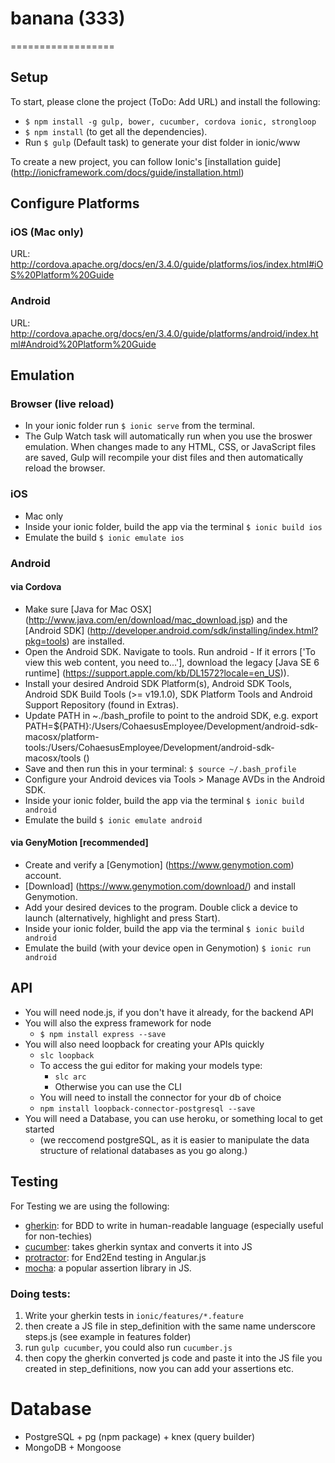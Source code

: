 # banana (333)
==================

## Setup
To start, please clone the project (ToDo: Add URL) and install the following:
- `$ npm install -g gulp, bower, cucumber, cordova ionic, strongloop`
- `$ npm install` (to get all the dependencies).
- Run `$ gulp` (Default task) to generate your dist folder in ionic/www

To create a new project, you can follow Ionic's [installation guide] (http://ionicframework.com/docs/guide/installation.html)


## Configure Platforms

### iOS (Mac only)
URL: http://cordova.apache.org/docs/en/3.4.0/guide/platforms/ios/index.html#iOS%20Platform%20Guide

### Android
URL: http://cordova.apache.org/docs/en/3.4.0/guide/platforms/android/index.html#Android%20Platform%20Guide


## Emulation
### Browser (live reload)
- In your ionic folder run `$ ionic serve` from the terminal.
- The Gulp Watch task will automatically run when you use the broswer emulation. When changes made to any HTML, CSS, or JavaScript files are saved, Gulp will recompile your dist files and then automatically reload the browser.

### iOS
- Mac only
- Inside your ionic folder, build the app via the terminal `$ ionic build ios`
- Emulate the build `$ ionic emulate ios`

### Android
#### via Cordova
- Make sure [Java for Mac OSX] (http://www.java.com/en/download/mac_download.jsp) and the [Android SDK] (http://developer.android.com/sdk/installing/index.html?pkg=tools) are installed.
- Open the Android SDK. Navigate to tools. Run android - If it errors ['To view this web content, you need to...'], download the legacy [Java SE 6 runtime] (https://support.apple.com/kb/DL1572?locale=en_US)).
- Install your desired Android SDK Platform(s), Android SDK Tools, Android SDK Build Tools (>= v19.1.0), SDK Platform Tools and Android Support Repository (found in Extras).
- Update PATH in ~./bash_profile to point to the android SDK, e.g. export PATH=${PATH}:/Users/CohaesusEmployee/Development/android-sdk-macosx/platform-tools:/Users/CohaesusEmployee/Development/android-sdk-macosx/tools ()
- Save and then run this in your terminal: `$ source ~/.bash_profile`
- Configure your Android devices via Tools > Manage AVDs in the Android SDK.
- Inside your ionic folder, build the app via the terminal `$ ionic build android`
- Emulate the build `$ ionic emulate android`

#### via GenyMotion [recommended]
- Create and verify a [Genymotion] (https://www.genymotion.com) account.
- [Download] (https://www.genymotion.com/download/) and install Genymotion.
- Add your desired devices to the program. Double click a device to launch (alternatively, highlight and press Start).
- Inside your ionic folder, build the app via the terminal `$ ionic build android`
- Emulate the build (with your device open in Genymotion) `$ ionic run android `


## API
- You will need node.js, if you don't have it already,  for the backend API
- You will also the express framework for node
	- ``` $ npm install express --save ```
- You will also need loopback for creating your APIs quickly
	- ``` slc loopback ```
	- To access the gui editor for making your models type:
		- ``` slc arc ```
		- Otherwise you can use the CLI
	- You will need to install the connector for your db of choice
	- ``` npm install loopback-connector-postgresql --save ```
- You will need a Database, you can use heroku, or something local to get started
	- (we reccomend postgreSQL, as it is easier to manipulate the data structure of relational databases as you go along.)


## Testing
For Testing we are using the following:
- [gherkin](https://github.com/cucumber/cucumber/wiki/Gherkin): for BDD to write in human-readable language (especially useful for non-techies)
- [cucumber](https://github.com/cucumber/cucumber-js): takes gherkin syntax and converts it into JS
- [protractor](http://www.protractortest.org/#/): for End2End testing in Angular.js
- [mocha](https://www.npmjs.com/package/mocha): a popular assertion library in JS.

### Doing tests:
1. Write your gherkin tests in `ionic/features/*.feature`
2. then create a JS file in step_definition with the same name underscore steps.js (see example in features folder)
3. run `gulp cucumber`, you could also run `cucumber.js`
4. then copy the gherkin converted js code and paste it into the JS file you created in step_definitions, now you can add your assertions etc.

# Database
- PostgreSQL + pg (npm package) + knex (query builder)
- MongoDB + Mongoose
